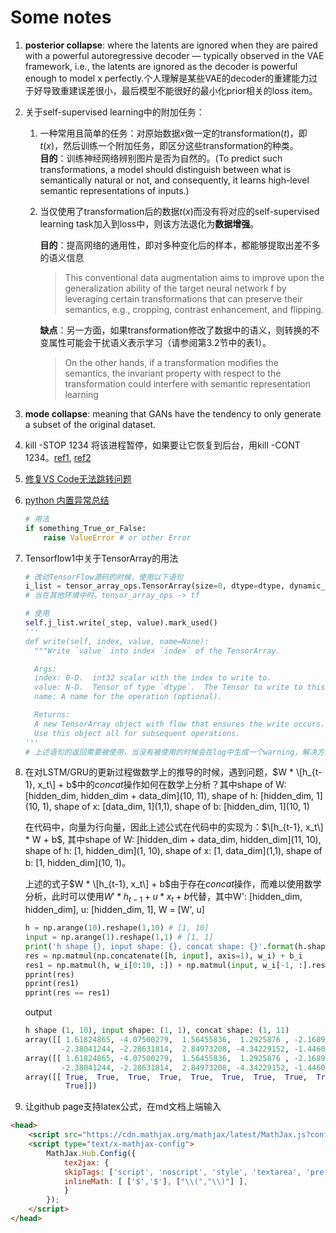 <script type="text/x-mathjax-config">
  MathJax.Hub.Config({
    tex2jax: {
      inlineMath: [ ['$','$'], ["\\(","\\)"] ],
      processEscapes: true
    }
  });
</script>

<script src="https://cdn.mathjax.org/mathjax/latest/MathJax.js?config=TeX-AMS-MML_HTMLorMML" type="text/javascript"></script>

# Some notes

1. **posterior collapse**: where the latents are ignored when they are paired with a powerful autoregressive decoder — typically observed in the VAE framework, i.e., the latents are ignored as the decoder is powerful enough to model x perfectly.个人理解是某些VAE的decoder的重建能力过于好导致重建误差很小，最后模型不能很好的最小化prior相关的loss item。

2. 关于self-supervised learning中的附加任务：
    1. 一种常用且简单的任务：对原始数据$x$做一定的transformation($t$)，即$t(x)$，然后训练一个附加任务，即区分这些transformation的种类。    
        **目的**：训练神经网络辨别图片是否为自然的。(To predict such transformations, a model should distinguish between what is semantically natural or not, and consequently, it
        learns high-level semantic representations of inputs.)
    2. 当仅使用了transformation后的数据$t(x)$而没有将对应的self-supervised learning task加入到loss中，则该方法退化为**数据增强**。
        
        **目的**：提高网络的通用性，即对多种变化后的样本，都能够提取出差不多的语义信息
        
        > This conventional data augmentation aims to improve upon
        > the generalization ability of the target neural network f by
        > leveraging certain transformations that can preserve their semantics,
        > e.g., cropping, contrast enhancement, and flipping.
        
        **缺点**：另一方面，如果transformation修改了数据中的语义，则转换的不变属性可能会干扰语义表示学习（请参阅第3.2节中的表1）。
        
        > On the other hands, if a transformation modifies the semantics,
        > the invariant property with respect to the transformation
        > could interfere with semantic representation learning
3. **mode collapse**: meaning that GANs have the tendency to only generate a subset of the original dataset.

4. kill -STOP 1234 将该进程暂停，如果要让它恢复到后台，用kill -CONT 1234。[ref1](https://www.cnblogs.com/kexinxin/p/9939119.html), [ref2](https://www.jianshu.com/p/d4190447736e) 

5. [修复VS Code无法跳转问题](https://www.cnblogs.com/longjiang-uestc/p/11515571.html)

6. [python 内置异常总结](https://www.cnblogs.com/nmb-musen/p/10856023.html)
    ```python
    # 用法
    if something_True_or_False:
        raise ValueError # or other Error
    ```
  
7. Tensorflow1中关于TensorArray的用法
    ```python
    # 改动TensorFlow源码的时候，使用以下语句
    i_list = tensor_array_ops.TensorArray(size=0, dtype=dtype, dynamic_size=True, name='i_list', clear_after_read=True)
    # 当在其他环境中时，tensor_array_ops -> tf

    # 使用
    self.j_list.write(_step, value).mark_used()
    '''
    def write(self, index, value, name=None):
      """Write `value` into index `index` of the TensorArray.

      Args:
      index: 0-D.  int32 scalar with the index to write to.
      value: N-D.  Tensor of type `dtype`.  The Tensor to write to this index.
      name: A name for the operation (optional).

      Returns:
      A new TensorArray object with flow that ensures the write occurs.
      Use this object all for subsequent operations.
    '''
    # 上述语句的返回需要被使用，当没有被使用的时候会在log中生成一个warning，解决方案是在write()后使用方法：mark_used()
    ```

8. 在对LSTM/GRU的更新过程做数学上的推导的时候，遇到问题，$W * \[h_{t-1}, x_t\] + b$中的$concat$操作如何在数学上分析？其中shape of W: \[hidden_dim, hidden_dim + data_dim\](10, 11), shape of h: \[hidden_dim, 1\](10, 1), shape of x: \[data_dim, 1\](1,1), shape of b: \[hidden_dim, 1\](10, 1)

    在代码中，向量为行向量，因此上述公式在代码中的实现为：$\[h_{t-1}, x_t\] * W + b$, 其中shape of W: \[hidden_dim + data_dim, hidden_dim\](11, 10), shape of h: \[1, hidden_dim\](1, 10), shape of x: \[1, data_dim\](1,1), shape of b: \[1, hidden_dim\](10, 1)。
  
    上述的式子$W * \[h_{t-1}, x_t\] + b$由于存在$concat$操作，而难以使用数学分析，此时可以使用$W' * h_{t-1} + u * x_t + b$代替，其中W': \[hidden_dim, hidden_dim\], u: \[hidden_dim, 1\], W = \[W', u\]
    
    ```python
    h = np.arange(10).reshape(1,10) # [1, 10]
    input = np.arange(1).reshape(1,1) # [1, 1]
    print('h shape {}, input shape: {}, concat shape: {}'.format(h.shape, input.shape, np.concatenate([h, input], axis=1).shape))
    res = np.matmul(np.concatenate([h, input], axis=1), w_i) + b_i
    res1 = np.matmul(h, w_i[0:10, :]) + np.matmul(input, w_i[-1, :].reshape(1, 10)) + b_i
    pprint(res)
    pprint(res1)
    pprint(res == res1)
    ```
    output
    ```python
    h shape (1, 10), input shape: (1, 1), concat shape: (1, 11)
    array([[ 1.61824865, -4.07500279,  1.56455836,  1.2925876 , -2.16892738,
            -2.38041244, -2.28631814,  2.84973208, -4.34229152, -1.44608608]])
    array([[ 1.61824865, -4.07500279,  1.56455836,  1.2925876 , -2.16892738,
            -2.38041244, -2.28631814,  2.84973208, -4.34229152, -1.44608608]])
    array([[ True,  True,  True,  True,  True,  True,  True,  True,  True,
             True]])
    ```

9. 让github page支持latex公式，在md文档上端输入

  ```html
  <head>
      <script src="https://cdn.mathjax.org/mathjax/latest/MathJax.js?config=TeX-AMS-MML_HTMLorMML" type="text/javascript"></script>
      <script type="text/x-mathjax-config">
          MathJax.Hub.Config({
              tex2jax: {
              skipTags: ['script', 'noscript', 'style', 'textarea', 'pre'],
              inlineMath: [ ['$','$'], ["\\(","\\)"] ],
              }
          });
      </script>
  </head>
  ```
